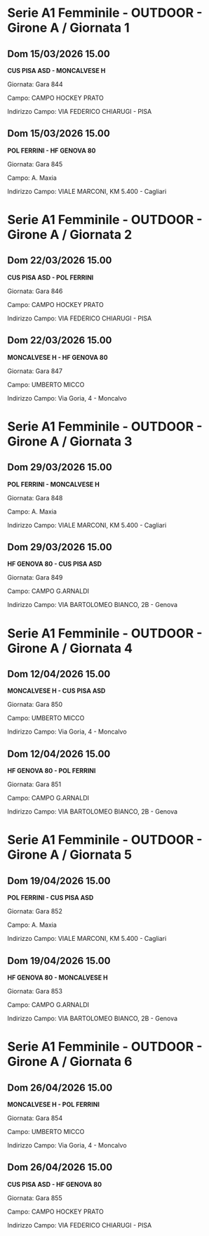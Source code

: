 # Serie A1 Femminile - OUTDOOR  - Girone A / Giornata 1
## Dom 15/03/2026 15.00

**CUS PISA ASD - MONCALVESE H**

Giornata: Gara 844

Campo: CAMPO HOCKEY PRATO 

Indirizzo Campo:  VIA FEDERICO CHIARUGI - PISA



## Dom 15/03/2026 15.00

**POL FERRINI - HF GENOVA 80**

Giornata: Gara 845

Campo: A. Maxia 

Indirizzo Campo:  VIALE MARCONI, KM 5.400 - Cagliari


# Serie A1 Femminile - OUTDOOR  - Girone A / Giornata 2
## Dom 22/03/2026 15.00

**CUS PISA ASD - POL FERRINI**

Giornata: Gara 846

Campo: CAMPO HOCKEY PRATO 

Indirizzo Campo:  VIA FEDERICO CHIARUGI - PISA



## Dom 22/03/2026 15.00

**MONCALVESE H - HF GENOVA 80**

Giornata: Gara 847

Campo: UMBERTO MICCO 

Indirizzo Campo:  Via Goria, 4 - Moncalvo


# Serie A1 Femminile - OUTDOOR  - Girone A / Giornata 3
## Dom 29/03/2026 15.00

**POL FERRINI - MONCALVESE H**

Giornata: Gara 848

Campo: A. Maxia 

Indirizzo Campo:  VIALE MARCONI, KM 5.400 - Cagliari



## Dom 29/03/2026 15.00

**HF GENOVA 80 - CUS PISA ASD**

Giornata: Gara 849

Campo: CAMPO G.ARNALDI 

Indirizzo Campo:  VIA BARTOLOMEO BIANCO, 2B - Genova


# Serie A1 Femminile - OUTDOOR  - Girone A / Giornata 4
## Dom 12/04/2026 15.00

**MONCALVESE H - CUS PISA ASD**

Giornata: Gara 850

Campo: UMBERTO MICCO 

Indirizzo Campo:  Via Goria, 4 - Moncalvo



## Dom 12/04/2026 15.00

**HF GENOVA 80 - POL FERRINI**

Giornata: Gara 851

Campo: CAMPO G.ARNALDI 

Indirizzo Campo:  VIA BARTOLOMEO BIANCO, 2B - Genova


# Serie A1 Femminile - OUTDOOR  - Girone A / Giornata 5
## Dom 19/04/2026 15.00

**POL FERRINI - CUS PISA ASD**

Giornata: Gara 852

Campo: A. Maxia 

Indirizzo Campo:  VIALE MARCONI, KM 5.400 - Cagliari



## Dom 19/04/2026 15.00

**HF GENOVA 80 - MONCALVESE H**

Giornata: Gara 853

Campo: CAMPO G.ARNALDI 

Indirizzo Campo:  VIA BARTOLOMEO BIANCO, 2B - Genova


# Serie A1 Femminile - OUTDOOR  - Girone A / Giornata 6
## Dom 26/04/2026 15.00

**MONCALVESE H - POL FERRINI**

Giornata: Gara 854

Campo: UMBERTO MICCO 

Indirizzo Campo:  Via Goria, 4 - Moncalvo



## Dom 26/04/2026 15.00

**CUS PISA ASD - HF GENOVA 80**

Giornata: Gara 855

Campo: CAMPO HOCKEY PRATO 

Indirizzo Campo:  VIA FEDERICO CHIARUGI - PISA


